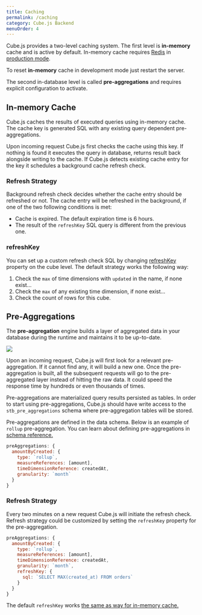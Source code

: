 ```yaml
---
title: Caching
permalink: /caching
category: Cube.js Backend
menuOrder: 4
---
```


Cube.js provides a two-level caching system. The first level is **in-memory** cache and is active by default. In-memory cache
requires [Redis](https://redis.io) in [production mode](deployment).

To reset **in-memory** cache in development mode just restart the server.

The second in-database level is called **pre-aggregations** and requires explicit configuration to activate.

## In-memory Cache

Cube.js caches the results of executed queries using in-memory cache. The cache
key is generated SQL with any existing query dependent pre-aggregations.

Upon incoming request Cube.js first checks the cache using this key. If nothing
is found it executes the query in database, returns result back alongside writing to the cache.
If Cube.js detects existing cache entry for the key it schedules a background cache refresh check.


### Refresh Strategy

Background refresh check decides whether the cache entry should be refreshed or
not. The cache entry will be refreshed in the background, if one of the two following conditions is met:

- Cache is expired. The default expiration time is 6 hours.
- The result of the `refreshKey` SQL query is different from the previous one.

### refreshKey

You can set up a custom refresh check SQL by changing [refreshKey](cube#parameters-refresh-key) property on the cube level. The default strategy works the following way:

1. Check the `max` of time dimensions with `updated` in the name, if none exist…
2. Check the `max` of any existing time dimension, if none exist…
3. Check the count of rows for this cube.


## Pre-Aggregations

The **pre-aggregation** engine builds a layer of aggregated data in your database during the runtime and maintains it to be up-to-date.

![](https://media.graphcms.com/vDrAJk9eREy9wxVBllzj)

Upon an incoming request, Cube.js will first look for a relevant pre-aggregation. If it cannot find any, it will build a new one. Once the pre-aggregation is built, all the subsequent requests will go to the pre-aggregated layer instead of hitting the raw data. It could speed the response time by hundreds or even thousands of times.

Pre-aggregations are materialized query results persisted as tables. In order to start using pre-aggregations, Cube.js should have write access to the `stb_pre_aggregations` schema where pre-aggregation tables will be stored.

Pre-aggregations are defined in the data schema. Below is an example of `rollup`
pre-aggregation. You can learn about defining pre-aggregations in [schema
reference.](pre-aggregations)


```javascript
preAggregations: {
  amountByCreated: {
    type: `rollup`,
    measureReferences: [amount],
    timeDimensionReference: createdAt,
    granularity: `month`
  }
}
```

### Refresh Strategy

Every two minutes on a new request Cube.js will initiate the refresh
check. Refresh strategy could be customized by setting the `refreshKey` property
for the pre-aggregation.

```javascript
preAggregations: {
  amountByCreated: {
    type: `rollup`,
    measureReferences: [amount],
    timeDimensionReference: createdAt,
    granularity: `month`,
    refreshKey: {
      sql: `SELECT MAX(created_at) FROM orders`
    }
  }
}
```

The default `refreshKey` works [the same as way for in-memory cache.](http://localhost:8000/caching#in-memory-cache-refresh-key)
